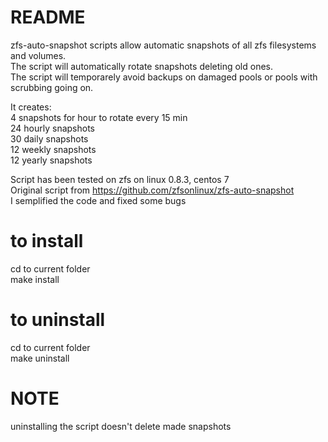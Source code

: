 # README #

zfs-auto-snapshot scripts allow automatic snapshots of all zfs filesystems and volumes.  
The script will automatically rotate snapshots deleting old ones.  
The script will temporarely avoid backups on damaged pools or pools with scrubbing going on.

It creates:  
4 snapshots for hour to rotate every 15 min  
24 hourly snapshots  
30 daily snapshots  
12 weekly snapshots  
12 yearly snapshots  

Script has been tested on zfs on linux 0.8.3, centos 7  
Original script from https://github.com/zfsonlinux/zfs-auto-snapshot  
I semplified the code and fixed some bugs  

# to install
cd to current folder  
make install

# to uninstall
cd to current folder  
make uninstall

# NOTE #
uninstalling the script doesn't delete made snapshots

